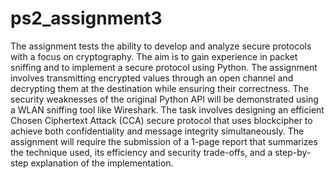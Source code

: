 # ps2_assignment3

The assignment tests the ability to develop and analyze secure protocols with a focus on cryptography. The aim is to gain experience in packet sniffing and to implement a secure protocol using Python. The assignment involves transmitting encrypted values through an open channel and decrypting them at the destination while ensuring their correctness. The security weaknesses of the original Python API will be demonstrated using a WLAN sniffing tool like Wireshark. The task involves designing an efficient Chosen Ciphertext Attack (CCA) secure protocol that uses blockcipher to achieve both confidentiality and message integrity simultaneously. The assignment will require the submission of a 1-page report that summarizes the technique used, its efficiency and security trade-offs, and a step-by-step explanation of the implementation. 
